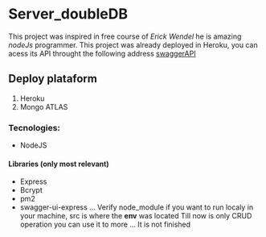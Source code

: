 # Server_doubleDB

This project was inspired in free course of *Erick Wendel*  he is amazing _nodeJs_ programmer.
This project was already deployed in Heroku, you can acess its API throught the following address
[swaggerAPI](https://double-victorino2.herokuapp.com/api-docs/)


## Deploy plataform
1. Heroku
2. Mongo ATLAS


### Tecnologies:
 * NodeJS


#### Libraries (only most relevant)
   * Express
   * Bcrypt
   * pm2
   * swagger-ui-express
...
Verify node_module if you want to run localy in your machine, src is where the **env** was located
Till now is only CRUD operation you can use it to more ...
It is not finished


